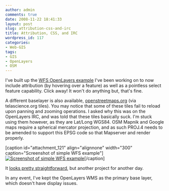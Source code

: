 ```yaml
---
author: admin
comments: true
date: 2008-11-22 18:41:33
layout: post
slug: attribution-css-and-irc
title: Attribution, CSS, and IRC
wordpress_id: 117
categories:
- Web-GIS
tags:
- GIS
- OpenLayers
- OSM
---
```


I've built up the [WFS OpenLayers example](http://www.mkgeomatics.com/apps/openlayers/WA_WFS_WGS84_query.html) I've been working on to now include attribution (by hovering over a feature) as well as a pointless select feature capability. Click away! It won't do anything but, that's fine.

A different baselayer is also available, [openstreetmaps.org](http://www.openstreetmap.org/) (via telascience.org tiles). You may notice that some of these tiles fail to reload upon panning and zooming operations. I asked why this was on the OpenLayers IRC, and was told that these tiles basically suck. I'm stuck using them however, as they are Lat/Long WGS84. OSM Mapnik and Google maps require a spherical mercator projection, and as such PROJ.4 needs to be amended to support this EPSG code so that Mapserver and render properly.

[caption id="attachment_121" align="alignnone" width="300" caption="Screenshot of simple WFS example"][![Screenshot of simple WFS example](http://www.mkgeomatics.com/wordpress/wp-content/uploads/2008/11/wfs_example-300x276.jpg)](http://www.mkgeomatics.com/wordpress/wp-content/uploads/2008/11/wfs_example.jpeg)[/caption]

It [looks pretty straightforward](http://docs.openlayers.org/spherical_mercator/#mapserver), but another project for another day.

In any event, I've kept the OpenLayers WMS as the primary base layer, which doesn't have display issues.
